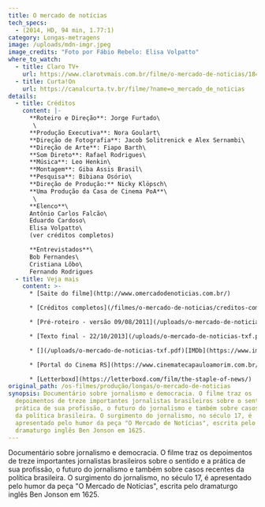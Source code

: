 ```yaml
---
title: O mercado de notícias
tech_specs:
  - (2014, HD, 94 min, 1.77:1)
category: Longas-metragens
image: /uploads/mdn-imgr.jpeg
image_credits: "Foto por Fábio Rebelo: Elisa Volpatto"
where_to_watch:
  - title: Claro TV+
    url: https://www.clarotvmais.com.br/filme/o-mercado-de-noticias/1846689
  - title: Curta!On
    url: https://canalcurta.tv.br/filme/?name=o_mercado_de_noticias
details:
  - title: Créditos
    content: |-
      **Roteiro e Direção**: Jorge Furtado\
       \
      **Produção Executiva**: Nora Goulart\
      **Direção de Fotografia**: Jacob Solitrenick e Alex Sernambi\
      **Direção de Arte**: Fiapo Barth\
      **Som Direto**: Rafael Rodrigues\
      **Música**: Leo Henkin\
      **Montagem**: Giba Assis Brasil\
      **Pesquisa**: Bibiana Osório\
      **Direção de Produção:** Nicky Klöpsch\
      **Uma Produção da Casa de Cinema PoA**\
       \
      **Elenco**\
      Antônio Carlos Falcão\
      Eduardo Cardoso\
      Elisa Volpatto\
      (ver créditos completos)

      **Entrevistados**\
      Bob Fernandes\
      Cristiana Lôbo\
      Fernando Rodrigues
  - title: Veja mais
    content: >-
      * [Saite do filme](http://www.omercadodenoticias.com.br/)

      * [Créditos completos](/filmes/o-mercado-de-noticias/creditos-completos/)

      * [Pré-roteiro - versão 09/08/2011](/uploads/o-mercado-de-noticias-pre-rot.pdf)

      * [Texto final - 22/10/2013](/uploads/o-mercado-de-noticias-txf.pdf)

      * [](/uploads/o-mercado-de-noticias-txf.pdf)[IMDb](https://www.imdb.com/title/tt3661594)

      * [Portal do Cinema RS](https://www.cinematecapauloamorim.com.br/portaldocinemagaucho/939/o-mercado-de-noticias)

      * [Letterboxd](https://letterboxd.com/film/the-staple-of-news/)
original_path: /os-filmes/produção/longas/o-mercado-de-noticias
synopsis: Documentário sobre jornalismo e democracia. O filme traz os
  depoimentos de treze importantes jornalistas brasileiros sobre o sentido e a
  prática de sua profissão, o futuro do jornalismo e também sobre casos recentes
  da política brasileira. O surgimento do jornalismo, no século 17, é
  apresentado pelo humor da peça "O Mercado de Notícias", escrita pelo
  dramaturgo inglês Ben Jonson em 1625.
---
```

Documentário sobre jornalismo e democracia. O filme traz os depoimentos de treze importantes jornalistas brasileiros sobre o sentido e a prática de sua profissão, o futuro do jornalismo e também sobre casos recentes da política brasileira. O surgimento do jornalismo, no século 17, é apresentado pelo humor da peça "O Mercado de Notícias", escrita pelo dramaturgo inglês Ben Jonson em 1625.